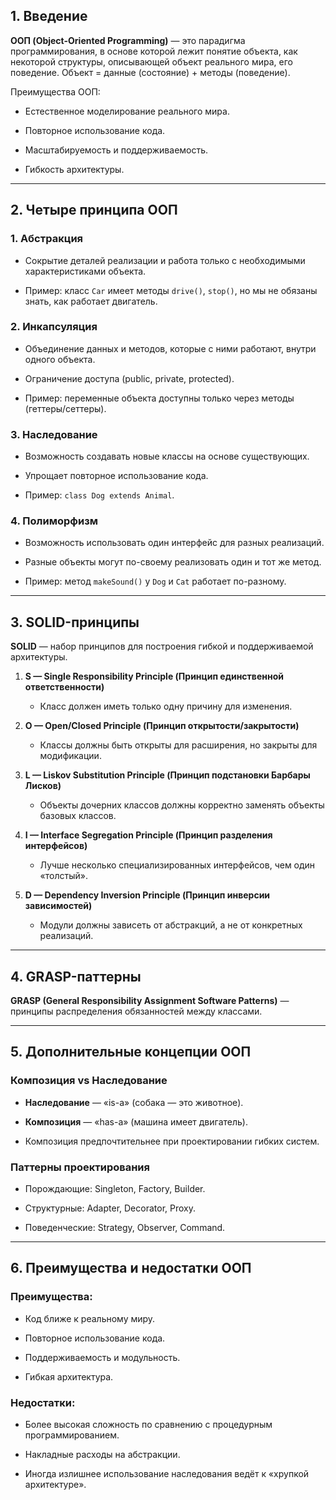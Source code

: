 ## 1. Введение

**ООП (Object-Oriented Programming)** — это парадигма программирования, в основе которой лежит понятие объекта, как некоторой структуры, описывающей объект реального мира, его поведение.
Объект = данные (состояние) + методы (поведение).

Преимущества ООП:

- Естественное моделирование реального мира.
    
- Повторное использование кода.
    
- Масштабируемость и поддерживаемость.
    
- Гибкость архитектуры.

---

## 2. Четыре принципа ООП

### 1. Абстракция

- Сокрытие деталей реализации и работа только с необходимыми характеристиками объекта.
    
- Пример: класс `Car` имеет методы `drive()`, `stop()`, но мы не обязаны знать, как работает двигатель.

### 2. Инкапсуляция

- Объединение данных и методов, которые с ними работают, внутри одного объекта.
    
- Ограничение доступа (public, private, protected).
    
- Пример: переменные объекта доступны только через методы (геттеры/сеттеры).

### 3. Наследование

- Возможность создавать новые классы на основе существующих.
    
- Упрощает повторное использование кода.
    
- Пример: `class Dog extends Animal`.

### 4. Полиморфизм

- Возможность использовать один интерфейс для разных реализаций.
    
- Разные объекты могут по-своему реализовать один и тот же метод.
    
- Пример: метод `makeSound()` у `Dog` и `Cat` работает по-разному.

---

## 3. SOLID-принципы

**SOLID** — набор принципов для построения гибкой и поддерживаемой архитектуры.

1. **S — Single Responsibility Principle (Принцип единственной ответственности)**
    
    - Класс должен иметь только одну причину для изменения.
        
2. **O — Open/Closed Principle (Принцип открытости/закрытости)**
    
    - Классы должны быть открыты для расширения, но закрыты для модификации.
        
3. **L — Liskov Substitution Principle (Принцип подстановки Барбары Лисков)**
    
    - Объекты дочерних классов должны корректно заменять объекты базовых классов.
        
4. **I — Interface Segregation Principle (Принцип разделения интерфейсов)**
    
    - Лучше несколько специализированных интерфейсов, чем один «толстый».
        
5. **D — Dependency Inversion Principle (Принцип инверсии зависимостей)**
    
    - Модули должны зависеть от абстракций, а не от конкретных реализаций.

---

## 4. GRASP-паттерны

**GRASP (General Responsibility Assignment Software Patterns)** — принципы распределения обязанностей между классами.



---

## 5. Дополнительные концепции ООП

### Композиция vs Наследование

- **Наследование** — «is-a» (собака — это животное).
    
- **Композиция** — «has-a» (машина имеет двигатель).
    
- Композиция предпочтительнее при проектировании гибких систем.

### Паттерны проектирования

- Порождающие: Singleton, Factory, Builder.
    
- Структурные: Adapter, Decorator, Proxy.
    
- Поведенческие: Strategy, Observer, Command.

---

## 6. Преимущества и недостатки ООП

### Преимущества:

- Код ближе к реальному миру.
    
- Повторное использование кода.
    
- Поддерживаемость и модульность.
    
- Гибкая архитектура.

### Недостатки:

- Более высокая сложность по сравнению с процедурным программированием.
    
- Накладные расходы на абстракции.
    
- Иногда излишнее использование наследования ведёт к «хрупкой архитектуре».